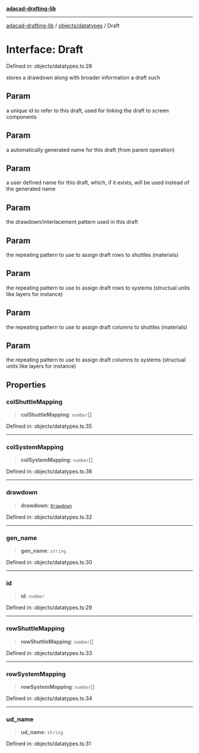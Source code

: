 [**adacad-drafting-lib**](../../../README.md)

***

[adacad-drafting-lib](../../../modules.md) / [objects/datatypes](../README.md) / Draft

# Interface: Draft

Defined in: objects/datatypes.ts:28

stores a drawdown along with broader information a draft such

## Param

a unique id to refer to this draft, used for linking the draft to screen components

## Param

a automatically generated name for this draft (from parent operation)

## Param

a user defined name for this draft, which, if it exists, will be used instead of the generated name

## Param

the drawdown/interlacement pattern used in this draft

## Param

the repeating pattern to use to assign draft rows to shuttles (materials)

## Param

the repeating pattern to use to assign draft rows to systems (structual units like layers for instance)

## Param

the repeating pattern to use to assign draft columns to shuttles (materials)

## Param

the repeating pattern to use to assign draft columns to systems (structual units like layers for instance)

## Properties

### colShuttleMapping

> **colShuttleMapping**: `number`[]

Defined in: objects/datatypes.ts:35

***

### colSystemMapping

> **colSystemMapping**: `number`[]

Defined in: objects/datatypes.ts:36

***

### drawdown

> **drawdown**: [`Drawdown`](../type-aliases/Drawdown.md)

Defined in: objects/datatypes.ts:32

***

### gen\_name

> **gen\_name**: `string`

Defined in: objects/datatypes.ts:30

***

### id

> **id**: `number`

Defined in: objects/datatypes.ts:29

***

### rowShuttleMapping

> **rowShuttleMapping**: `number`[]

Defined in: objects/datatypes.ts:33

***

### rowSystemMapping

> **rowSystemMapping**: `number`[]

Defined in: objects/datatypes.ts:34

***

### ud\_name

> **ud\_name**: `string`

Defined in: objects/datatypes.ts:31
